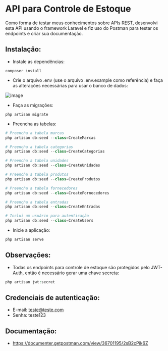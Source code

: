 # API para Controle de Estoque

Como forma de testar meus conhecimentos sobre APIs REST, desenvolvi esta API usando o framework Laravel e fiz uso do Postman para testar os endpoints e criar sua documentação.

## Instalação:

* Instale as dependências:
```
composer install
```
* Crie o arquivo .env (use o arquivo .env.example como referência) e faça as alterações necessárias para usar o banco de dados:

![image](https://github.com/user-attachments/assets/b6b490c8-44ef-496d-bc1d-85e05b2763a0)

* Faça as migrações:
```
php artisan migrate
```
* Preencha as tabelas:

```php
# Preencha a tabela marcas
php artisan db:seed --class=CreateMarcas
```
```php
# Preencha a tabela categorias
php artisan db:seed --class=CreateCategorias
```
```php
# Preencha a tabela unidades
php artisan db:seed --class=CreateUnidades
```
```php
# Preencha a tabela produtos
php artisan db:seed --class=CreateProdutos
```
```php
# Preencha a tabela fornecedores
php artisan db:seed --class=CreateFornecedores
```
```php
# Preencha a tabela entradas
php artisan db:seed --class=CreateEntradas
```
```php
# Inclui um usuário para autenticação
php artisan db:seed --class=CreateUsers
```
* Inicie a aplicação:
```php
php artisan serve
```

## Observações:

* Todas os endpoints para controle de estoque são protegidos pelo JWT-Auth, então é necessário gerar uma chave secreta:
```php
php artisan jwt:secret
```
## Credenciais de autenticação:

* E-mail: teste@teste.com
* Senha: teste123

## Documentação:

* https://documenter.getpostman.com/view/36701195/2sB2cPik6Z
